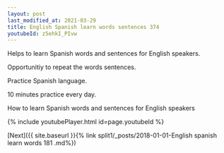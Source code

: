 ```yaml
---
layout: post
last_modified_at: 2021-03-29
title: English Spanish learn words sentences 374 
youtubeId: z5ehkI_PIvw
---
```

 
 
Helps to learn Spanish words and sentences for English speakers.

Opportunitiy to repeat the words sentences. 

Practice Spanish language. 
 
10 minutes practice every day. 
 
How to learn Spanish words and sentences for English speakers 
 
{% include youtubePlayer.html id=page.youtubeId %}
 
 
[Next]({{ site.baseurl }}{% link  split1/_posts/2018-01-01-English spanish learn words 181 .md%})
 
